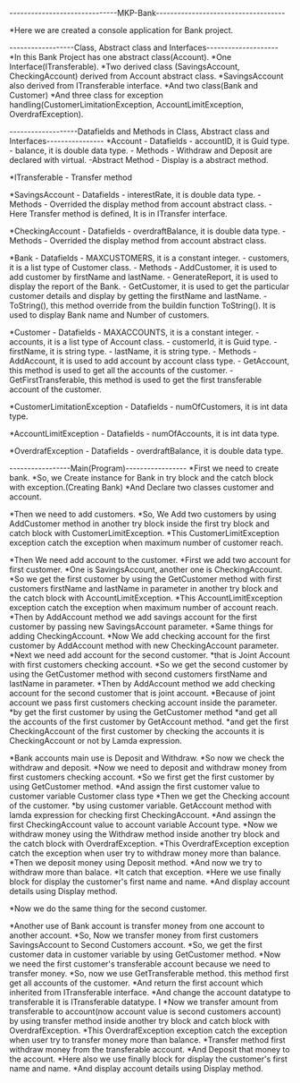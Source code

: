 ------------------------------MKP-Bank------------------------------------

*Here we are created a console application for Bank project.

------------------Class, Abstract class and Interfaces--------------------
*In this Bank Project has one abstract class(Account).
*One Interface(ITransferable).
*Two derived class (SavingsAccount, CheckingAccount) derived from Account abstract class.
*SavingsAccount also derived from ITransferable interface.
*And two class(Bank and Customer)
*And three class for exception handling(CustomerLimitationException, AccountLimitException, OverdrafException).


-------------------Datafields and Methods in Class, Abstract class and Interfaces----------------
*Account 	    - Datafields 		- accountID, it is Guid type.
						- balance, it is double data type.
	   	    - Methods 		- Withdraw and Deposit are declared with virtual.
	   	    -Abstract Method 	- Display is a abstract method.

*ITransferable 				- Transfer method

*SavingsAccount - Datafields  	- interestRate, it is double data type.
		    - Methods 		- Overrided the display method from account abstract class.
		    				- Here Transfer method is defined, It is in ITransfer interface.

*CheckingAccount - Datafields 	- overdraftBalance, it is double data type. 
		     - Methods 		- Overrided the display method from account abstract class.

*Bank 	     - Datafields 	- MAXCUSTOMERS, it is a constant integer.
						- customers, it is a list type of Customer class.
		     - Methods		- AddCustomer, it is used to add customer by firstName and lastName.
						- GenerateReport, it is used to display the report of the Bank.
						- GetCustomer, it is used to get the particular customer details and display by getting the firstName and lastName.
						- ToString(), this method override from the buildin function ToString(). It is used to display Bank name and Number of customers.

*Customer	     - Datafields		- MAXACCOUNTS, it is a constant integer.
						- accounts, it is a list type of Account class.
						- customerId, it is Guid type.
						- firstName, it is string type.
						- lastName, it is string type.
		     - Methods		- AddAccount, it is used to add account by account class type.
						- GetAccount, this method is used to get all the accounts of the customer.
						- GetFirstTransferable, this method is used to get the first transferable account of the customer.

*CustomerLimitationException
		     - Datafields		- numOfCustomers, it is int data type.

*AccountLimitException
		     - Datafields		- numOfAccounts, it is int data type.

*OverdrafException
		     - Datafields		- overdraftBalance, it is double data type.

-----------------Main(Program)-----------------
*First we need to create bank.
*So, we Create instance for Bank in try block and the catch block with exception.(Creating Bank)
*And Declare two classes customer and account.

*Then we need to add customers.
*So, We Add two customers by using AddCustomer method in another try block inside the first try block and catch block with CustomerLimitException.
*This CustomerLimitException exception catch the exception when maximum number of customer reach.

*Then We need add account to the customer.
*First we add two account for first customer.
*One is SavingsAccount, another one is CheckingAccount.
*So we get the first customer by using the GetCustomer method with first customers firstName and lastName in parameter in another try block and the catch block with AccountLimitException.
*This AccountLimitException exception catch the exception when maximum number of account reach.
*Then by AddAccount method we add savings account for the first customer by passing new SavingsAccount parameter.
*Same things for adding CheckingAccount.
*Now We add checking account for the first customer by AddAccount method with new CheckingAccount parameter.
*Next we need add account for the second customer.
*that is Joint Account with first customers checking account.
*So we get the second customer by using the GetCustomer method with second customers firstName and lastName in parameter.
*Then by AddAccount method we add checking account for the second customer that is joint account.
*Because of joint account we pass first customers checking account inside the parameter.
*by get the first customer by using the GetCustomer method 
*and get all the accounts of the first customer by GetAccount method.
*and get the first CheckingAccount of the first customer by checking the accounts it is CheckingAccount or not by Lamda expression.

*Bank accounts main use is Deposit and Withdraw.
*So now we check the withdraw and deposit.
*Now we need to deposit and withdraw money from first customers checking account.
*So we first get the first customer by using GetCustomer method.
*And assign the first customer value to customer variable Customer class type
*Then we get the Checking account of the customer.
*by using customer variable. GetAccount method with lamda expression for checking first CheckingAccount.
*And assingn the first CheckingAccount value to account variable Account type.
*Now we withdraw money using the Withdraw method inside another try block and the catch block with OverdrafException.
*This OverdrafException exception catch the exception when user try to withdraw money more than balance.
*Then we deposit money using Deposit method.
*And now we try to withdraw more than balace.
*It catch that exception.
*Here we use finally block for display the customer's first name and name.
*And display account details using Display method.

*Now we do the same thing for the second customer.

*Another use of Bank account is transfer money from one account to another account.
*So, Now we transfer money from first customers SavingsAccount to Second Customers account.
*So, we get the first customer data in customer variable by using GetCustomer method.
*Now we need the first customer's transferable account because we need to transfer money.
*So, now we use GetTransferable method. this method first get all accounts of the customer.
*And return the first account which inherited from ITransferable interface.
*And change the account datatype to transferable it is ITransferable datatype. I
*Now we transfer amount from transferable to account(now account value is second customers account) by using transfer method inside another try block and 
	catch block with OverdrafException.
*This OverdrafException exception catch the exception when user try to transfer money more than balance.
*Transfer method first withdraw money from the transferable account.
*And Deposit that money to the account.
*Here also we use finally block for display the customer's first name and name.
*And display account details using Display method.

